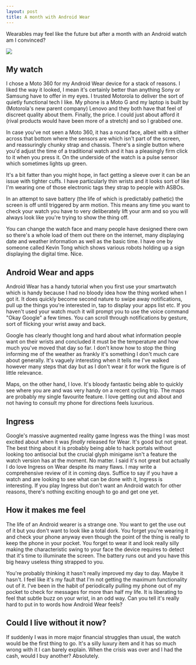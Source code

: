 ```yaml
---
layout: post
title: A month with Android Wear
---
```


Wearables may feel like the future but after a month with an Android watch am I convinced?

![](http://i.imgur.com/RkUKlUc.png)

## My watch

I chose a Moto 360 for my Android Wear device for a stack of reasons. I liked the way it looked, I mean it's certainly better than anything Sony or Samsung have to offer in my eyes. I trusted Motorola to deliver the sort of quietly functional tech I like. My phone is a Moto G and my laptop is built by (Motorola's new parent company) Lenovo and they both have that feel of discreet quality about them. Finally, the price. I could just about afford it (rival products would have been more of a stretch) and so I grabbed one.

In case you've not seen a Moto 360, it has a round face, albeit with a slither across that bottom where the sensors are which isn't part of the screen, and reassuringly chunky strap and chassis. There's a single button where you'd adjust the time of a traditional watch and it has a pleasingly firm click to it when you press it. On the underside of the watch is a pulse sensor which sometimes lights up green.

It's a bit fatter than you might hope, in fact getting a sleeve over it can be an issue with tighter cuffs. I have particularly thin wrists and it looks sort of like I'm wearing one of those electronic tags they strap to people with ASBOs.

In an attempt to save battery (the life of which is predictably pathetic) the screen is off until triggered by arm motion. This means any time you want to check your watch you have to very deliberately lift your arm and so you will always look like you're trying to show the thing off.

You can change the watch face and many people have designed there own so there's a whole load of them out there on the internet, many displaying date and weather information as well as the basic time. I have one by someone called Kevin Tong which shows various robots holding up a sign displaying the digital time. Nice.

## Android Wear and apps

Android Wear has a handy tutorial when you first use your smartwatch which is handy because I had no bloody idea how the thing worked when I got it. It does quickly become second nature to swipe away notifications, pull up the things you're interested in, tap to display your apps list etc. If you haven't used your watch much it will prompt you to use the voice command "Okay Google" a few times. You can scroll through notifications by gesture, sort of flicking your wrist away and back.

Google has clearly thought long and hard about what information people want on their wrists and concluded it must be the temperature and how much you've moved that day so far. I don't know how to stop the thing informing me of the weather as frankly it's something I don't much care about generally. It's vaguely interesting when it tells me I've walked however many steps that day but as I don't wear it for work the figure is of little relevance.

Maps, on the other hand, I love. It's bloody fantastic being able to quickly see where you are and was very handy on a recent cycling trip. The maps are probably my single favourite feature. I love getting out and about and not having to consult my phone for directions feels luxurious.

## Ingress

Google's massive augmented reality game Ingress was the thing I was most excited about when it was *finally* released for Wear. It's good but not great. The best thing about it is probably being able to hack portals without looking too antisocial but the crucial glyph minigame isn't a feature the watch version has at the moment. No matter. I said it's not great but actually I do love Ingress on Wear despite its many flaws. I may write a comprehensive review of it in coming days. Suffice to say if you have a watch and are looking to see what can be done with it, Ingress is interesting. If you play Ingress but don't want an Android watch for other reasons, there's nothing exciting enough to go and get one yet.

## How it makes me feel

The life of an Android wearer is a strange one. You want to get the use out of it but you don't want to look like a total dork. You forget you're wearing it and check your phone anyway even though the point of the thing is really to keep the phone in your pocket. You forget to wear it and look really silly making the characteristic swing to your face the device requires to detect that it's time to illuminate the screen. The battery runs out and you have this big heavy useless thing strapped to you.

You're probably thinking it hasn't really improved my day to day. Maybe it hasn't. I feel like it's my fault that I'm not getting the maximum functionality out of it. I've been in the habit of periodically pulling my phone out of my pocket to check for messages for more than half my life. It is liberating to feel that subtle buzz on your wrist, in an odd way. Can you tell it's really hard to put in to words how Android Wear feels?

## Could I live without it now?

If suddenly I was in more major financial struggles than usual, the watch would be the first thing to go. It's a silly luxury item and it has so much wrong with it I can barely explain. When the crisis was over and I had the cash, would I buy another? Absolutely.
